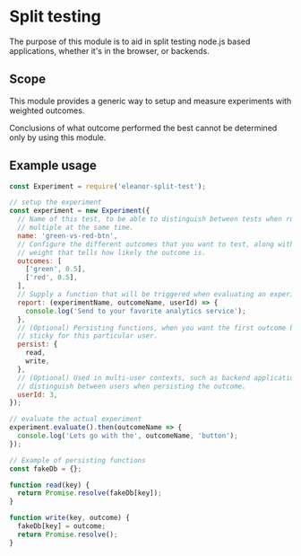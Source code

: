 # Split testing
The purpose of this module is to aid in split testing node.js based
applications, whether it's in the browser, or backends.

## Scope
This module provides a generic way to setup and measure experiments
with weighted outcomes. 

Conclusions of what outcome performed the best cannot be determined
only by using this module.

## Example usage

```js
const Experiment = require('eleanor-split-test');

// setup the experiment
const experiment = new Experiment({
  // Name of this test, to be able to distinguish between tests when running
  // multiple at the same time.
  name: 'green-vs-red-btn',
  // Configure the different outcomes that you want to test, along with a
  // weight that tells how likely the outcome is.
  outcomes: [
    ['green', 0.5],
    ['red', 0.5],
  ],
  // Supply a function that will be triggered when evaluating an experiment.
  report: (experimentName, outcomeName, userId) => {
    console.log('Send to your favorite analytics service');
  },
  // (Optional) Persisting functions, when you want the first outcome be become
  // sticky for this particular user.
  persist: {
    read,
    write,
  },
  // (Optional) Used in multi-user contexts, such as backend applications to
  // distinguish between users when persisting the outcome.
  userId: 3,
});

// evaluate the actual experiment
experiment.evaluate().then(outcomeName => {
  console.log('Lets go with the', outcomeName, 'button');
});

// Example of persisting functions
const fakeDb = {};

function read(key) {
  return Promise.resolve(fakeDb[key]);
}

function write(key, outcome) {
  fakeDb[key] = outcome;
  return Promise.resolve();
}
```
